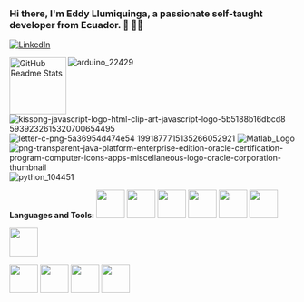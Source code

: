 ### Hi there, I'm Eddy Llumiquinga, a passionate self-taught developer from Ecuador. 👋 👨‍💻

<a href="https://www.linkedin.com/in/eddy-llumiquinga-776887ab//" target="_blank"><img alt="LinkedIn" src="https://img.shields.io/badge/linkedin-%230077B5.svg?&style=for-the-badge&logo=linkedin&logoColor=white" /><a/>
   
 <img width="100px" src="https://user-images.githubusercontent.com/81939375/113625359-74f3f200-9626-11eb-9002-fd88191d11cd.gif" align="left" alt="GitHub Readme Stats" /> 
  
 ![arduino_22429](https://user-images.githubusercontent.com/81939375/113629656-598be580-962c-11eb-89f9-20b5d77b329d.png)
![kisspng-javascript-logo-html-clip-art-javascript-logo-5b5188b16dbcd8 5939232615320700654495](https://user-images.githubusercontent.com/81939375/113629660-5a247c00-962c-11eb-9f96-e4b732b01665.jpg)
![letter-c-png-5a36954d474e54 1991877715135266052921](https://user-images.githubusercontent.com/81939375/113629661-5abd1280-962c-11eb-8601-33caadaf85f8.jpg)
![Matlab_Logo](https://user-images.githubusercontent.com/81939375/113629663-5abd1280-962c-11eb-9d62-9a5602c00078.png)
![png-transparent-java-platform-enterprise-edition-oracle-certification-program-computer-icons-apps-miscellaneous-logo-oracle-corporation-thumbnail](https://user-images.githubusercontent.com/81939375/113629666-5abd1280-962c-11eb-9515-0429a142b5cc.png)
![python_104451](https://user-images.githubusercontent.com/81939375/113629667-5b55a900-962c-11eb-9498-5104ef9fa077.png)


**Languages and Tools:** 
<code><img height="50" src="https://user-images.githubusercontent.com/81939375/113629656-598be580-962c-11eb-89f9-20b5d77b329d.png"></code>
<code><img height="50" src="https://user-images.githubusercontent.com/81939375/113629660-5a247c00-962c-11eb-9f96-e4b732b01665.jpg"></code>
<code><img height="50" src="https://user-images.githubusercontent.com/81939375/113629663-5abd1280-962c-11eb-9d62-9a5602c00078.png"></code>
<code><img height="50" src="https://user-images.githubusercontent.com/81939375/113629667-5b55a900-962c-11eb-9498-5104ef9fa077.png"></code>
<code><img height="50" src="https://user-images.githubusercontent.com/81939375/113629666-5abd1280-962c-11eb-9515-0429a142b5cc.png"></code>
<code><img height="50" src="https://user-images.githubusercontent.com/81939375/113629663-5abd1280-962c-11eb-9d62-9a5602c00078.png"></code>

<code><img height="50" src="https://img.icons8.com/color/48/000000/golang.png"></code>

<code><img height="50" src="https://cdn.icon-icons.com/icons2/1508/PNG/512/matlab_104289.png"></code>
<code><img height="50" src="https://image.flaticon.com/icons/svg/2721/2721297.svg"></code>
<code><img height="50" src="https://image.flaticon.com/icons/svg/752/752605.svg"></code>
<code><img height="50" src="https://image.flaticon.com/icons/svg/1680/1680899.svg"></code>

<!--
**Eddyll1/Eddyll1** is a ✨ _special_ ✨ repository because its `README.md` (this file) appears on your GitHub profile.

Here are some ideas to get you started:

- 🔭 I’m currently working on ...
- 🌱 I’m currently learning ...
- 👯 I’m looking to collaborate on ...
- 🤔 I’m looking for help with ...
- 💬 Ask me about ...
- 📫 How to reach me: ...
- 😄 Pronouns: ...
- ⚡ Fun fact: ...
-->
